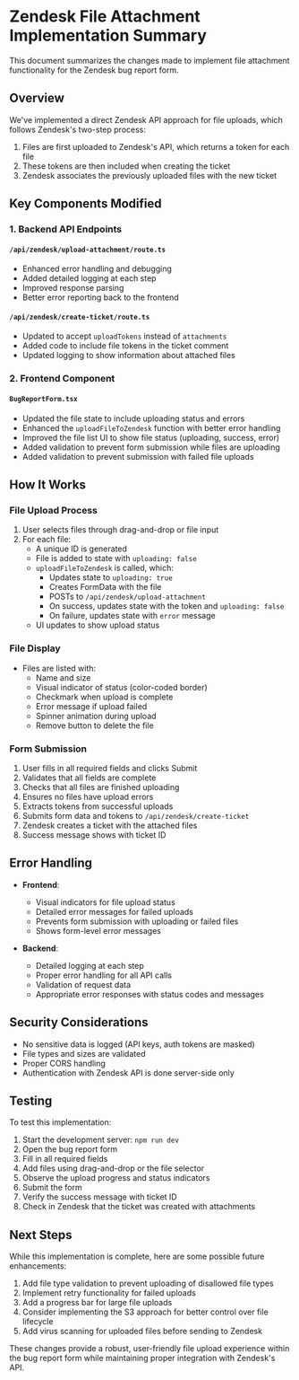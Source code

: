 # Zendesk File Attachment Implementation Summary

This document summarizes the changes made to implement file attachment functionality for the Zendesk bug report form.

## Overview

We've implemented a direct Zendesk API approach for file uploads, which follows Zendesk's two-step process:

1. Files are first uploaded to Zendesk's API, which returns a token for each file
2. These tokens are then included when creating the ticket
3. Zendesk associates the previously uploaded files with the new ticket

## Key Components Modified

### 1. Backend API Endpoints

#### `/api/zendesk/upload-attachment/route.ts`
- Enhanced error handling and debugging
- Added detailed logging at each step
- Improved response parsing
- Better error reporting back to the frontend

#### `/api/zendesk/create-ticket/route.ts`
- Updated to accept `uploadTokens` instead of `attachments`
- Added code to include file tokens in the ticket comment
- Updated logging to show information about attached files

### 2. Frontend Component

#### `BugReportForm.tsx`
- Updated the file state to include uploading status and errors
- Enhanced the `uploadFileToZendesk` function with better error handling
- Improved the file list UI to show file status (uploading, success, error)
- Added validation to prevent form submission while files are uploading
- Added validation to prevent submission with failed file uploads

## How It Works

### File Upload Process
1. User selects files through drag-and-drop or file input
2. For each file:
   - A unique ID is generated
   - File is added to state with `uploading: false`
   - `uploadFileToZendesk` is called, which:
     - Updates state to `uploading: true`
     - Creates FormData with the file
     - POSTs to `/api/zendesk/upload-attachment`
     - On success, updates state with the token and `uploading: false`
     - On failure, updates state with `error` message
   - UI updates to show upload status

### File Display
- Files are listed with:
  - Name and size
  - Visual indicator of status (color-coded border)
  - Checkmark when upload is complete
  - Error message if upload failed
  - Spinner animation during upload
  - Remove button to delete the file

### Form Submission
1. User fills in all required fields and clicks Submit
2. Validates that all fields are complete
3. Checks that all files are finished uploading
4. Ensures no files have upload errors
5. Extracts tokens from successful uploads
6. Submits form data and tokens to `/api/zendesk/create-ticket`
7. Zendesk creates a ticket with the attached files
8. Success message shows with ticket ID

## Error Handling

- **Frontend**:
  - Visual indicators for file upload status
  - Detailed error messages for failed uploads
  - Prevents form submission with uploading or failed files
  - Shows form-level error messages

- **Backend**:
  - Detailed logging at each step
  - Proper error handling for all API calls
  - Validation of request data
  - Appropriate error responses with status codes and messages

## Security Considerations

- No sensitive data is logged (API keys, auth tokens are masked)
- File types and sizes are validated
- Proper CORS handling
- Authentication with Zendesk API is done server-side only

## Testing

To test this implementation:

1. Start the development server: `npm run dev`
2. Open the bug report form
3. Fill in all required fields
4. Add files using drag-and-drop or the file selector
5. Observe the upload progress and status indicators
6. Submit the form
7. Verify the success message with ticket ID
8. Check in Zendesk that the ticket was created with attachments

## Next Steps

While this implementation is complete, here are some possible future enhancements:

1. Add file type validation to prevent uploading of disallowed file types
2. Implement retry functionality for failed uploads
3. Add a progress bar for large file uploads
4. Consider implementing the S3 approach for better control over file lifecycle
5. Add virus scanning for uploaded files before sending to Zendesk

These changes provide a robust, user-friendly file upload experience within the bug report form while maintaining proper integration with Zendesk's API.